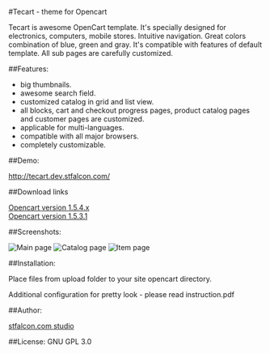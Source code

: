 #Tecart - theme for Opencart

Tecart is awesome OpenCart template. It's specially designed for electronics, computers, mobile stores. Intuitive navigation. Great colors combination of blue, green and gray. It's compatible with features of default template. All sub pages are carefully customized.

##Features:
- big thumbnails.
- awesome search field.
- customized catalog in grid and list view.
- all blocks, cart and checkout progress pages, product catalog pages and customer pages are customized.
- applicable for multi-languages.
- compatible with all major browsers.
- completely customizable.


##Demo:

http://tecart.dev.stfalcon.com/

##Download links

<a href="https://github.com/stfalcon-studio/opencart-theme_tecart/zipball/master">Opencart version 1.5.4.x</a><br>
<a href="https://github.com/stfalcon-studio/opencart-theme_tecart/zipball/opencart_1.5.3.1">Opencart version 1.5.3.1</a>

##Screenshots:

![Main page](https://github.com/stfalcon-studio/opencart-theme_tecart/raw/master/images/main.png "Main page")
![Catalog page](https://github.com/stfalcon-studio/opencart-theme_tecart/raw/master/images/catalog.png "Catalog page")
![Item page](https://github.com/stfalcon-studio/opencart-theme_tecart/raw/master/images/item.png "Item page")

##Installation:

Place files from upload folder to your site opencart directory.

Additional configuration for pretty look - please read instruction.pdf


##Author: 

<a href="http://stfalcon.com/">stfalcon.com studio</a>

##License: 
GNU GPL 3.0